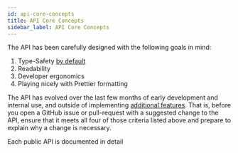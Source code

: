 ```yaml
---
id: api-core-concepts
title: API Core Concepts
sidebar_label: API Core Concepts
---
```


The API has been carefully designed with the following goals in mind:

1. Type-Safety [by default](docs/type-generation.md)
1. Readability
1. Developer ergonomics
1. Playing nicely with Prettier formatting

The API has evolved over the last few months of early development and internal use, and outside of implementing [additional features](docs/api/potential-features.md). That is, before you open a GitHub issue or pull-request with a suggested change to the API, ensure that it meets all four of those criteria listed above and prepare to explain why a change is necessary.

Each public API is documented in detail

```

```
